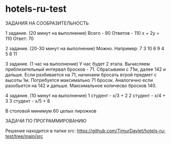 # hotels-ru-test

ЗАДАНИЯ НА СООБРАЗИТЕЛЬНОСТЬ

1 задание.
(20 минут на выполнение)
Всего - 90
Ответов - 110
x + 2y = 110
Ответ: 70

2 задание.
(20-30 минут на выполнение)
Можно. Например:
7 3 10
6 9 4
5 8 11

3 задание.
(1 час на выполнение)
У нас будет 2 этапа. Вычисляем приблизительный интервал бросков - 71.
Сбрасываем с 71м, далее 142 и дальше.
Если разбивается на 71, начинаем бросать втрой предмет с высоты 1м. Потребуется максимально 71 бросок.
Аналогично если разобьется на 142 и дальше.
Максимальное количесво бросков 140.

4 задание.
(10 минут на выполнение)
1 студент - x/3 + 2
2 студент - x/4 + 3
3 студент - x/5 + 8

В столовой минимум 60 целых пирожков

ЗАДАЧИ ПО ПРОГРАММИРОВАНИЮ 

Решение находится в папке  src: https://github.com/TimurDavlet/hotels-ru-test/tree/main/src
